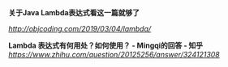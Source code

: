 **关于Java Lambda表达式看这一篇就够了**

*http://objcoding.com/2019/03/04/lambda/*



**Lambda 表达式有何用处？如何使用？ - Mingqi的回答 - 知乎**
*https://www.zhihu.com/question/20125256/answer/324121308*